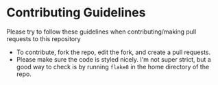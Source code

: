 # Contributing Guidelines
Please try to follow these guidelines when contributing/making pull requests to this repository
 - To contribute, fork the repo, edit the fork, and create a pull requests.
 - Please make sure the code is styled nicely. I'm not super strict, but a good way to check is by running `flake8` in the home directory of the repo.
